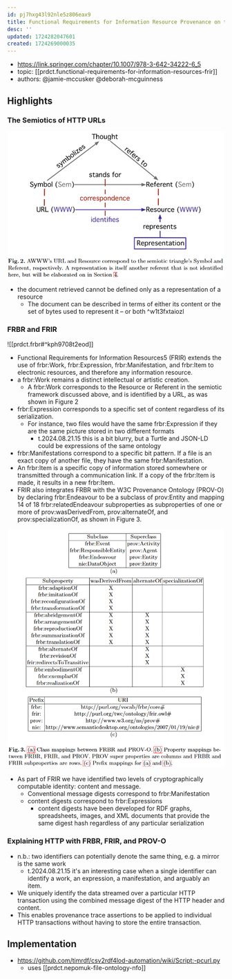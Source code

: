 ```yaml
---
id: pj7hxg43l92nle5z806eax9
title: Functional Requirements for Information Resource Provenance on the Web
desc: ''
updated: 1724282047601
created: 1724269000035
---
```


- https://link.springer.com/chapter/10.1007/978-3-642-34222-6_5
- topic: [[prdct.functional-requirements-for-information-resources-frir]]
- authors: @jamie-mccusker @deborah-mcguinness


## Highlights

### The Semiotics of HTTP URLs

![](/assets/images/2024-08-21-12-51-39.png)

-  the document retrieved cannot be defined only as a representation of a resource
   -  The document can be described in terms of either its content or the set of bytes used to represent it – or both ^w1t3fxtaiozl
   
### FRBR and FRIR

![[prdct.frbr#^kph9708t2eod]]

- Functional Requirements for Information Resources5 (FRIR) extends the use of frbr:Work, frbr:Expression, frbr:Manifestation, and frbr:Item to electronic resources, and therefore any information resource. 
- a frbr:Work remains a distinct intellectual or artistic creation. 
  - A frbr:Work corresponds to the Resource or Referent in the semiotic framework discussed above, and is identified by a URL, as was shown in Figure 2
- frbr:Expression corresponds to a specific set of content regardless of its serialization.
  - For instance, two files would have the same frbr:Expression if they are the same picture stored in two different formats
    - t.2024.08.21.15 this is a bit blurry, but a Turtle and JSON-LD could be expressions of the same ontology
- frbr:Manifestations correspond to a specific bit pattern. If a file is an exact copy of another file, they have the same frbr:Manifestation.
- An frbr:Item is a specific copy of information stored somewhere or transmitted through a communication link. If a copy of the frbr:Item is made, it results in a new frbr:Item.
- FRIR also integrates FRBR with the W3C Provenance Ontology (PROV-O) by declaring frbr:Endeavour to be a subclass of prov:Entity and mapping 14 of 18 frbr:relatedEndeavour subproperties as subproperties of one or more of prov:wasDerivedFrom, prov:alternateOf, and prov:specializationOf, as shown in Figure 3.

![](/assets/images/2024-08-21-12-56-17.png)

- As part of FRIR we have identified two levels of cryptographically computable identity: content and message.
  - Conventional message digests correspond to frbr:Manifestation
  - content digests correspond to frbr:Expressions
    - content digests have been developed for RDF graphs, spreadsheets, images, and XML documents that provide the same digest hash regardless of any particular serialization

### Explaining HTTP with FRBR, FRIR, and PROV-O

- n.b.: two identifiers can potentially denote the same thing, e.g. a mirror is the same work
  - t.2024.08.21.15 it's an interesting case when a single identifier can identify a work, an expression, a manifestation, and arguably an item.
- We uniquely identify the data streamed over a particular HTTP transaction using the combined message digest of the HTTP header and content.
- This enables provenance trace assertions to be applied to individual HTTP transactions without having to store the entire transaction.

## Implementation

- https://github.com/timrdf/csv2rdf4lod-automation/wiki/Script:-pcurl.py
  - uses [[prdct.nepomuk-file-ontology-nfo]]
